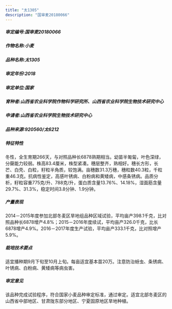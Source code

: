 ```yaml
---
title: "太1305"
description: "国审麦20180066"
---
```

##### 审定编号:国审麦20180066

##### 作物名称:小麦

##### 品种名称:太1305

##### 审定年份:2018

##### 审定单位:国家

##### 育种者:山西省农业科学院作物科学研究所、山西省农业科学院生物技术研究中心

##### 申请者:山西省农业科学院生物技术研究中心

##### 品种来源:920560/太6212

##### 特征特性
冬性，全生育期266天，与对照品种长6878熟期相当。幼苗半匍匐，叶色深绿，分蘖能力较弱。株高83.4厘米，株型紧凑。穗层整齐，熟相好。穗长方形，长芒、白壳、白粒，籽粒半角质，较饱满。亩穗数31.3万穗，穗粒数40.3粒，千粒重46.3克。抗病性鉴定，高感叶锈病、白粉病和黄矮病，中感条锈病。品质分析，籽粒容重775克/升、788克/升，蛋白质含量13.76%、14.18%，湿面筋含量29.7%、31.3%，稳定时间3.8分钟、1.9分钟。

##### 产量表现
 2014－2015年度参加北部冬麦区旱地组品种区域试验，平均亩产398.1千克，比对照品种长6878增产4.8%；2015－2016年度续试，平均亩产326.0千克，比长6878增产4.9%。2016－2017年度生产试验，平均亩产333.1千克，比对照增产5.9%。

##### 栽培技术要点
适宜播种期9月下旬至10月上旬。每亩适宜基本苗20万。注意防治蚜虫、条锈病、叶锈病、白粉病、黄矮病等病虫害。

##### 审定意见
该品种完成试验程序，符合国家小麦品种审定标准，通过审定。适宜北部冬麦区的山西省中部地区、甘肃陇东部分地区、宁夏固原地区旱地种植。
